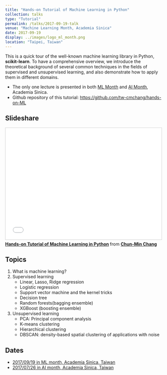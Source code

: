 ```yaml
---
title: "Hands-on Tutorial of Machine Learning in Python"
collection: talks
type: "Tutorial"
permalink: /talks/2017-09-19-talk
venue: "Machine Learning Month, Academia Sinica"
date: 2017-09-19
display: ../images/logo_ml_month.png
location: "Taipei, Taiwan"
---
```


This is a quick tour of the well-known machine learning library in Python, **scikit-learn**. To have a comprehensive overview, we introduce the theoretical background of several common techniques in the fields of supervised and unsupervised learning, and also demonstrate how to apply them in different domains.
- The only one lecture is presented in both [ML Month](http://ds.sinica.edu.tw/ml-month) and [AI Month](http://ds.sinica.edu.tw/category/2017-ai-month/), Academia Sinica.
- Github repository of this tutorial: https://github.com/tw-cmchang/hands-on-ML

## Slideshare
<iframe src="//www.slideshare.net/slideshow/embed_code/key/LkbF0otDHcDt2q" width="100%" height="360" frameborder="0" marginwidth="0" marginheight="0" scrolling="no" style="border:1px solid #CCC; border-width:1px; margin-bottom:5px; max-width: 100%;" allowfullscreen> </iframe> <div style="margin-bottom:5px"> <strong> <a href="//www.slideshare.net/secret/LkbF0otDHcDt2q" title="Hands-on Tutorial of Machine Learning in Python" target="_blank">Hands-on Tutorial of Machine Learning in Python</a> </strong> from <strong><a href="https://www.slideshare.net/ssuser950871" target="_blank">Chun-Min Chang</a></strong> </div>

## Topics
1. What is machine learning?
2. Supervised learning
	- Linear, Lasso, Ridge regression
	- Logistic regression
	- Support vector machine and the kernel tricks
	- Decision tree
	- Random forests(bagging ensemble)
	- XGBoost (boosting ensemble)
3. Unsupervised learning
	- PCA: Principal component analysis
	- K-means clustering
	- Hierarchical clustering
	- DBSCAN: density-based spatial clustering of applications with noise

## Dates
- [2017/09/19 in ML month, Academia Sinica, Taiwan](http://ds.sinica.edu.tw/ml-month)
- [2017/07/26 in AI month, Academia Sinica, Taiwan](http://ds.sinica.edu.tw/category/2017-ai-month/)